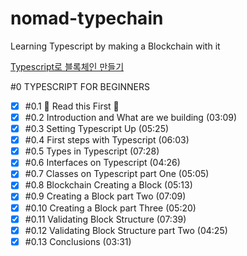 # nomad-typechain

Learning Typescript by making a Blockchain with it

[Typescript로 블록체인 만들기](https://nomadcoders.co/typescript-for-beginners/lobby)

#0 TYPESCRIPT FOR BEGINNERS

- [x] #0.1 🚨 Read this First 🚨
- [x] #0.2 Introduction and What are we building (03:09)
- [x] #0.3 Setting Typescript Up (05:25)
- [x] #0.4 First steps with Typescript (06:03)
- [x] #0.5 Types in Typescript (07:28)
- [x] #0.6 Interfaces on Typescript (04:26)
- [x] #0.7 Classes on Typescript part One (05:05)
- [x] #0.8 Blockchain Creating a Block (05:13)
- [x] #0.9 Creating a Block part Two (07:09)
- [x] #0.10 Creating a Block part Three (05:20)
- [x] #0.11 Validating Block Structure (07:39)
- [x] #0.12 Validating Block Structure part Two (04:25)
- [x] #0.13 Conclusions (03:31)
